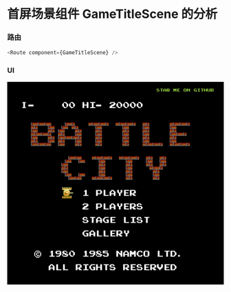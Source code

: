 # 首屏场景组件 GameTitleScene 的分析

### 路由

```typescript
<Route component={GameTitleScene} />
```

### UI

![](./images/1.png)

